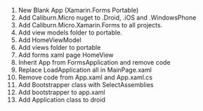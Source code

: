 
1. New Blank App (Xamarin.Forms Portable)
2. Add Caliburn.Micro nuget to .Droid, .iOS and .WindowsPhone
3. Add Caliburn.Micro.Xamarin.Forms to all projects.
4. Add view models folder to portable.
5. Add HomeViewModel
6. Add views folder to portable
7. Add forms xaml page HomeView
8. Inherit App from FormsApplication and remove code
9. Replace LoadApplication all in MainPage.xaml
10. Remove code from App.xaml and App.xaml.cs
11. Add Bootstrapper class with SelectAssemblies
12. Add bootstrapper to app.xaml
13. Add Application class to droid
